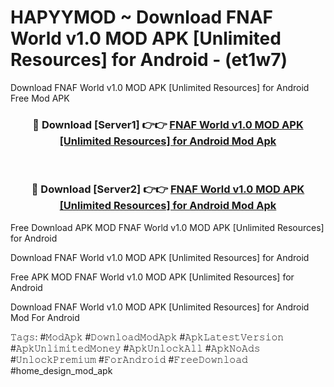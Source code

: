 # HAPYYMOD ~ Download FNAF World v1.0 MOD APK [Unlimited Resources] for Android - (et1w7)
Download FNAF World v1.0 MOD APK [Unlimited Resources] for Android Free Mod APK

<div align="center">
<h3>🔴 Download [Server1] 👉👉 <a href="https://apk-comot.site?title=FNAF_World_v1.0_MOD_APK_[Unlimited_Resources]_for_Android">FNAF World v1.0 MOD APK [Unlimited Resources] for Android Mod Apk</a></h3><br>

<h3>🔴 Download [Server2] 👉👉 <a href="https://apk-comot.site?title=FNAF_World_v1.0_MOD_APK_[Unlimited_Resources]_for_Android">FNAF World v1.0 MOD APK [Unlimited Resources] for Android Mod Apk</a></h3>
</div>


Free Download APK MOD FNAF World v1.0 MOD APK [Unlimited Resources] for Android

Download FNAF World v1.0 MOD APK [Unlimited Resources] for Android 

Free APK MOD FNAF World v1.0 MOD APK [Unlimited Resources] for Android 

Download FNAF World v1.0 MOD APK [Unlimited Resources] for Android Mod For Android

𝚃𝚊𝚐𝚜: #𝙼𝚘𝚍𝙰𝚙𝚔 #𝙳𝚘𝚠𝚗𝚕𝚘𝚊𝚍𝙼𝚘𝚍𝙰𝚙𝚔 #𝙰𝚙𝚔𝙻𝚊𝚝𝚎𝚜𝚝𝚅𝚎𝚛𝚜𝚒𝚘𝚗 #𝙰𝚙𝚔𝚄𝚗𝚕𝚒𝚖𝚒𝚝𝚎𝚍𝙼𝚘𝚗𝚎𝚢 #𝙰𝚙𝚔𝚄𝚗𝚕𝚘𝚌𝚔𝙰𝚕𝚕 #𝙰𝚙𝚔𝙽𝚘𝙰𝚍𝚜 #𝚄𝚗𝚕𝚘𝚌𝚔𝙿𝚛𝚎𝚖𝚒𝚞𝚖 #𝙵𝚘𝚛𝙰𝚗𝚍𝚛𝚘𝚒𝚍 #𝙵𝚛𝚎𝚎𝙳𝚘𝚠𝚗𝚕𝚘𝚊𝚍 #home_design_mod_apk